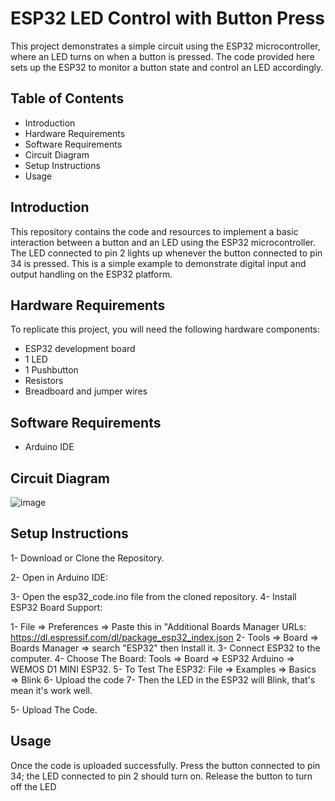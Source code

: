 # ESP32 LED Control with Button Press
This project demonstrates a simple circuit using the ESP32 microcontroller, where an LED turns on when a button is pressed. The code provided here sets up the ESP32 to monitor a button state and control an LED accordingly.

## Table of Contents
- Introduction
- Hardware Requirements
- Software Requirements
- Circuit Diagram
- Setup Instructions
- Usage

## Introduction
This repository contains the code and resources to implement a basic interaction between a button and an LED using the ESP32 microcontroller. The LED connected to pin 2 lights up whenever the button connected to pin 34 is pressed. This is a simple example to demonstrate digital input and output handling on the ESP32 platform.

## Hardware Requirements
To replicate this project, you will need the following hardware components:

- ESP32 development board
- 1 LED
- 1 Pushbutton
- Resistors
- Breadboard and jumper wires

## Software Requirements
- Arduino IDE

## Circuit Diagram
![image](https://github.com/Mjd0001/simple_esp32_circuit/assets/105239889/78d88e4a-4ec3-4535-b597-4fb3b999951f)

## Setup Instructions
1- Download or Clone the Repository.

2- Open in Arduino IDE:

3- Open the esp32_code.ino file from the cloned repository.
4- Install ESP32 Board Support:

1- File => Preferences => Paste this in "Additional Boards Manager URLs: https://dl.espressif.com/dl/package_esp32_index.json
2- Tools => Board => Boards Manager => search "ESP32" then Install it.
3- Connect ESP32 to the computer.
4- Choose The Board: Tools => Board => ESP32 Arduino => WEMOS D1 MINI ESP32.
5- To Test The ESP32: File => Examples => Basics => Blink
6- Upload the code
7- Then the LED in the ESP32 will Blink, that's mean it's work well.

5- Upload The Code.

## Usage
Once the code is uploaded successfully. Press the button connected to pin 34; the LED connected to pin 2 should turn on.
Release the button to turn off the LED
